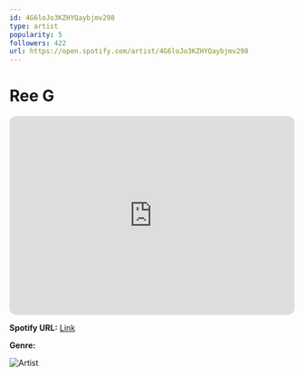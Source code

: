 ```yaml
---
id: 4G6loJo3KZHYQaybjmv298
type: artist
popularity: 5
followers: 422
url: https://open.spotify.com/artist/4G6loJo3KZHYQaybjmv298
---
```

# Ree G

<iframe style="border-radius:12px" src="https://open.spotify.com/embed/artist/4G6loJo3KZHYQaybjmv298" width="100%" height="352" frameBorder="0" allowfullscreen="" allow="autoplay; clipboard-write; encrypted-media; fullscreen; picture-in-picture" loading="lazy"></iframe>

**Spotify URL:** [Link](https://open.spotify.com/artist/4G6loJo3KZHYQaybjmv298)

**Genre:** 

![Artist](https://i.scdn.co/image/ab6761610000e5eb04e511951b0ab1f0e6e990c0)
